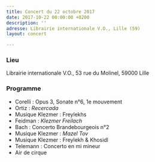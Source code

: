 ```yaml
---
title: Concert du 22 octobre 2017
date: 2017-10-22 00:00:00 +0200
description: ''
adresse: Librairie internationale V.O., Lille (59)
layout: concert

---
```

### Lieu

Librairie internationale V.O., 53 rue du Molinel, 59000 Lille

### Programme

* Corelli : Opus 3, Sonate n°6, 1e mouvement
* Ortiz : _Recercada_
* Musique Klezmer : Freylekhs
* Feidman : _Klezmer Freilach_
* Bach : Concerto Brandebourgeois n°2
* Musique Klezmer : _Mazel Tov_
* Musique Klezmer : Freylekh & Khosidl
* Telemann : Concerto en mi mineur
* Air de cirque